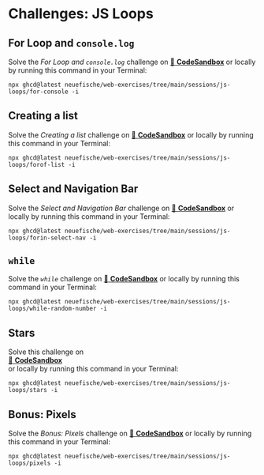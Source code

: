 # Challenges: JS Loops

## For Loop and `console.log`

Solve the _For Loop and `console.log`_ challenge on
[🔗 **CodeSandbox**](https://codesandbox.io/s/github/neuefische/web-exercises/tree/main/sessions/js-loops/for-console?file=/README.md)
or locally by running this command in your Terminal:

```
npx ghcd@latest neuefische/web-exercises/tree/main/sessions/js-loops/for-console -i
```

## Creating a list

Solve the _Creating a list_ challenge on
[🔗 **CodeSandbox**](https://codesandbox.io/s/github/neuefische/web-exercises/tree/main/sessions/js-loops/forof-list?file=/README.md)
or locally by running this command in your Terminal:

```
npx ghcd@latest neuefische/web-exercises/tree/main/sessions/js-loops/forof-list -i
```

## Select and Navigation Bar

Solve the _Select and Navigation Bar_ challenge on
[🔗 **CodeSandbox**](https://codesandbox.io/s/github/neuefische/web-exercises/tree/main/sessions/js-loops/forin-select-nav?file=/README.md)
or locally by running this command in your Terminal:

```
npx ghcd@latest neuefische/web-exercises/tree/main/sessions/js-loops/forin-select-nav -i
```

## `while`

Solve the _`while`_ challenge on
[🔗 **CodeSandbox**](https://codesandbox.io/s/github/neuefische/web-exercises/tree/main/sessions/js-loops/while-random-number?file=/README.md)
or locally by running this command in your Terminal:

```
npx ghcd@latest neuefische/web-exercises/tree/main/sessions/js-loops/while-random-number -i
```

## Stars

Solve this challenge on  
[🔗 **CodeSandbox**](https://codesandbox.io/s/github/neuefische/web-exercises/tree/main/sessions/js-loops/stars?file=/README.md)  
or locally by running this command in your Terminal:

```
npx ghcd@latest neuefische/web-exercises/tree/main/sessions/js-loops/stars -i
```

## Bonus: Pixels

Solve the _Bonus: Pixels_ challenge on
[🔗 **CodeSandbox**](https://codesandbox.io/s/github/neuefische/web-exercises/tree/main/sessions/js-loops/pixels?file=/README.md)
or locally by running this command in your Terminal:

```
npx ghcd@latest neuefische/web-exercises/tree/main/sessions/js-loops/pixels -i
```
